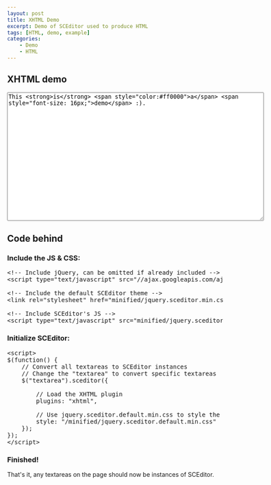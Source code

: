```yaml
---
layout: post
title: XHTML Demo
excerpt: Demo of SCEditor used to produce HTML
tags: [HTML, demo, example]
categories:
    - Demo
    - HTML
---
```

## XHTML demo

<link rel="stylesheet" href="/minified/themes/default.min.css" type="text/css" media="all" />
<script type="text/javascript" src="/minified/jquery.sceditor.xhtml.min.js"> </script>
<script>$(function() {
	$('#demo-bbcode').sceditor({
		style: '/minified/jquery.sceditor.default.min.css',
		emoticonsRoot: '/',
		plugins: 'xhtml'
	});
});</script>

<textarea style="width:600px; height:300px" id="demo-bbcode">This &lt;strong&gt;is&lt;/strong&gt; &lt;span style="color:#ff0000">a&lt;/span&gt; &lt;span style="font-size: 16px;"&gt;demo&lt;/span&gt; :).</textarea>

## Code behind

### Include the JS &amp; CSS:

<pre class="prettyprint linenums">
&lt;!-- Include jQuery, can be omitted if already included --&gt;
&lt;script type="text/javascript" src="//ajax.googleapis.com/ajax/libs/jquery/1.7.2/jquery.min.js"&gt;&lt;/script&gt;

&lt;!-- Include the default SCEditor theme --&gt;
&lt;link rel="stylesheet" href="minified/jquery.sceditor.min.css" type="text/css" media="all" /&gt;

&lt;!-- Include SCEditor's JS --&gt;
&lt;script type="text/javascript" src="minified/jquery.sceditor.bbcode.min.js">&lt;/script&gt;</pre>


### Initialize SCEditor:

<pre class="prettyprint linenums">
&lt;script&gt;
$(function() {
	// Convert all textareas to SCEditor instances
	// Change the "textarea" to convert specific textareas
	$("textarea").sceditor({

		// Load the XHTML plugin
		plugins: "xhtml",

		// Use jquery.sceditor.default.min.css to style the content
		style: "/minified/jquery.sceditor.default.min.css"
	});
});
&lt;/script&gt;
</pre>

### Finished!

That's it, any textareas on the page should now be instances of SCEditor.
